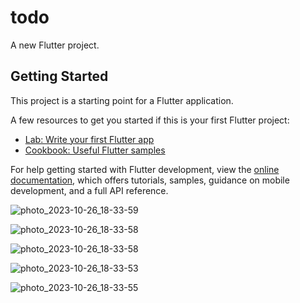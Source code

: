 # todo

A new Flutter project.

## Getting Started

This project is a starting point for a Flutter application.

A few resources to get you started if this is your first Flutter project:

- [Lab: Write your first Flutter app](https://docs.flutter.dev/get-started/codelab)
- [Cookbook: Useful Flutter samples](https://docs.flutter.dev/cookbook)

For help getting started with Flutter development, view the
[online documentation](https://docs.flutter.dev/), which offers tutorials,
samples, guidance on mobile development, and a full API reference.



![photo_2023-10-26_18-33-59](https://github.com/MostafaMahmoud2020/ToDo/assets/145359101/8e5347b0-7aff-4e2d-9b4e-c0650efe28b8)


![photo_2023-10-26_18-33-58](https://github.com/MostafaMahmoud2020/ToDo/assets/145359101/629650c5-5dbc-416a-82d3-3bb3552ac04e)


![photo_2023-10-26_18-33-58](https://github.com/MostafaMahmoud2020/ToDo/assets/145359101/b206dfce-91e5-48f9-92a2-c3977a75cd93)

![photo_2023-10-26_18-33-53](https://github.com/MostafaMahmoud2020/ToDo/assets/145359101/d662ef14-69e0-4b8a-a1d4-32a5e9e721a3)


![photo_2023-10-26_18-33-55](https://github.com/MostafaMahmoud2020/ToDo/assets/145359101/c1b107b4-282c-4b22-b853-6229916855ab)
